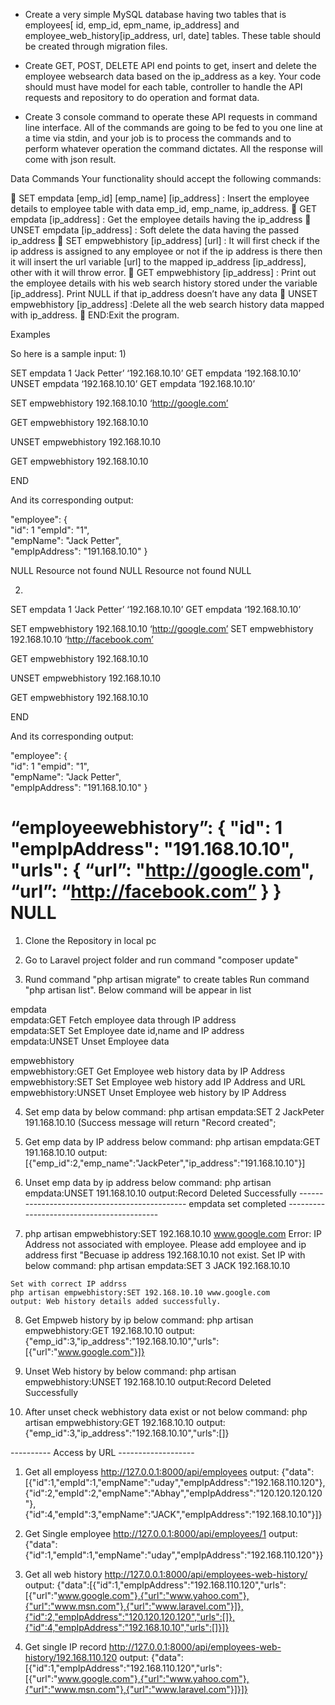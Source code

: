 
- Create a very simple MySQL database having two tables that is
employees[ id, emp_id, epm_name, ip_address] and employee_web_history[ip_address, url, date] tables. These table should be created through migration files.

- Create GET, POST, DELETE API end points to get, insert and delete the employee websearch data based on the ip_address as a key. Your code should must have
model for each table, controller to handle the API requests and repository to do operation and format data.

- Create 3 console command to operate these API requests in command line interface. All of the commands are going to be fed to you one line at a time via stdin, and your job is to process the commands and to perform whatever operation the command dictates. All the response will come with json result.

Data Commands
Your functionality should accept the following commands:

	SET empdata [emp_id] [emp_name] [ip_address] : Insert the employee details to employee table with data emp_id, emp_name, ip_address.
	GET empdata [ip_address] : Get the employee details having the ip_address
	UNSET empdata [ip_address] : Soft delete the data  having the passed ip_address
	SET empwebhistory [ip_address] [url] : It will first check if the ip address is assigned to any employee or not if the ip address is there then it will insert the url  variable [url] to the mapped  ip_address [ip_address], other with it will throw error.
	GET empwebhistory [ip_address] : Print out the employee details with his web search history  stored under the variable [ip_address]. Print NULL if that ip_address doesn’t have any data
	UNSET empwebhistory [ip_address] :Delete all the web search history data mapped with ip_address.
	END:Exit the program.

Examples

So here is a sample input:
1) 

SET empdata 1 ‘Jack Petter’ ‘192.168.10.10’
GET empdata ‘192.168.10.10’
UNSET empdata ‘192.168.10.10’
GET empdata ‘192.168.10.10’

SET empwebhistory 192.168.10.10 ‘http://google.com’

GET empwebhistory  192.168.10.10

UNSET empwebhistory  192.168.10.10

GET empwebhistory 192.168.10.10

END

And its corresponding output:


"employee": {  
"id": 1
"empId": "1",   
"empName": "Jack Petter",   
"empIpAddress": "191.168.10.10"
}

NULL
Resource not found
NULL
Resource not found
NULL


2) 
SET empdata 1 ‘Jack Petter’ ‘192.168.10.10’
GET empdata ‘192.168.10.10’

SET empwebhistory 192.168.10.10 ‘http://google.com’
SET empwebhistory 192.168.10.10 ‘http://facebook.com’

GET empwebhistory  192.168.10.10

UNSET empwebhistory  192.168.10.10

GET empwebhistory 192.168.10.10

END

And its corresponding output:


"employee": {  
"id": 1
"empid": "1",   
"empName": "Jack Petter",   
"empIpAddress": "191.168.10.10"
}


“employeewebhistory”: {
"id": 1
"empIpAddress": "191.168.10.10",   
"urls": {
	  “url”: "http://google.com",
	  “url”: “http://facebook.com”
}
}
NULL
=======================================================================================================================================
1) Clone the Repository in local pc

2) Go to Laravel project folder and run command "composer update"
3) Rund command "php artisan migrate" to create tables
   Run command "php artisan list". Below command will be appear in list

empdata                                                                  
 empdata:GET          Fetch employee data through IP address             
 empdata:SET          Set Employee date id,name and IP address           
 empdata:UNSET        Unset Employee data     

empwebhistory                                                            
 empwebhistory:GET    Get Employee web history data by IP Address        
 empwebhistory:SET    Set Employee web history add IP Address and URL    
 empwebhistory:UNSET  Unset Employee web history by IP Address
 
 4) Set emp data by below command:
    php artisan empdata:SET 2 JackPeter 191.168.10.10 (Success message will return "Record created";
 
 5) Get emp data by IP address below command:
    php artisan empdata:GET 191.168.10.10
    output: [{"emp_id":2,"emp_name":"JackPeter","ip_address":"191.168.10.10"}]
    
 6) Unset emp data by ip address below command:
    php artisan empdata:UNSET 191.168.10.10
    output:Record Deleted Successfully
    ---------------------------------------------- empdata set completed ------------------------------------------
    
  7) php artisan empwebhistory:SET 192.168.10.10 www.google.com 
    Error: IP Address not associated with employee. Please add employee and ip address first
    "Becuase ip address 192.168.10.10 not exist. Set IP with below command:
    php artisan empdata:SET 3 JACK 192.168.10.10
    
    Set with correct IP addrss
    php artisan empwebhistory:SET 192.168.10.10 www.google.com 
    output: Web history details added successfully.
    
 8) Get Empweb history by ip below command:
    php artisan empwebhistory:GET 192.168.10.10
    output:{"emp_id":3,"ip_address":"192.168.10.10","urls":[{"url":"www.google.com"}]}
    
 9) Unset Web history by below command:
    php artisan empwebhistory:UNSET 192.168.10.10
    output:Record Deleted Successfully
 
 10) After unset check webhistory data exist or not below command:
    php artisan empwebhistory:GET 192.168.10.10
    output:{"emp_id":3,"ip_address":"192.168.10.10","urls":[]}

 ---------- Access by URL -------------------
 1) Get all employess 
 http://127.0.0.1:8000/api/employees
 output:
{"data":[{"id":1,"empId":1,"empName":"uday","empIpAddress":"192.168.110.120"},{"id":2,"empId":2,"empName":"Abhay","empIpAddress":"120.120.120.120"},{"id":4,"empId":3,"empName":"JACK","empIpAddress":"192.168.10.10"}]}

2) Get Single employee 
http://127.0.0.1:8000/api/employees/1
output:
{"data":{"id":1,"empId":1,"empName":"uday","empIpAddress":"192.168.110.120"}}

3) Get all web history 
 http://127.0.0.1:8000/api/employees-web-history/
 output:
  {"data":[{"id":1,"empIpAddress":"192.168.110.120","urls":[{"url":"www.google.com"},{"url":"www.yahoo.com"},{"url":"www.msn.com"},{"url":"www.laravel.com"}]},{"id":2,"empIpAddress":"120.120.120.120","urls":[]},{"id":4,"empIpAddress":"192.168.10.10","urls":[]}]}
 
4) Get single IP record 
    http://127.0.0.1:8000/api/employees-web-history/192.168.110.120
    output:
    {"data":[{"id":1,"empIpAddress":"192.168.110.120","urls":[{"url":"www.google.com"},{"url":"www.yahoo.com"},{"url":"www.msn.com"},{"url":"www.laravel.com"}]}]}
